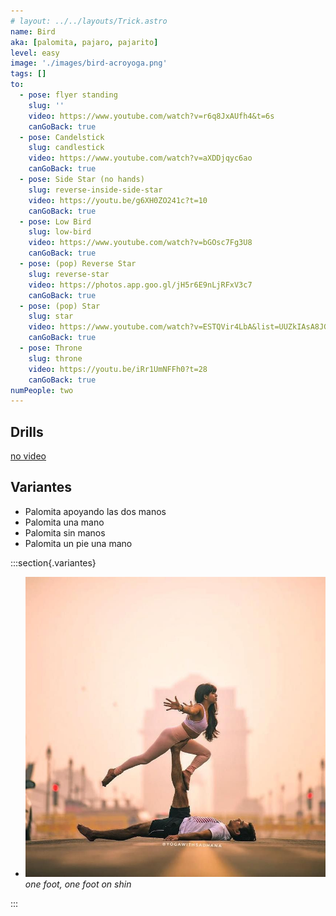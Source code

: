```yaml
---
# layout: ../../layouts/Trick.astro
name: Bird
aka: [palomita, pajaro, pajarito]
level: easy
image: './images/bird-acroyoga.png'
tags: []
to:
  - pose: flyer standing
    slug: ''
    video: https://www.youtube.com/watch?v=r6q8JxAUfh4&t=6s
    canGoBack: true
  - pose: Candelstick
    slug: candlestick
    video: https://www.youtube.com/watch?v=aXDDjqyc6ao
    canGoBack: true
  - pose: Side Star (no hands)
    slug: reverse-inside-side-star
    video: https://youtu.be/g6XH0ZO241c?t=10
    canGoBack: true
  - pose: Low Bird
    slug: low-bird
    video: https://www.youtube.com/watch?v=bGOsc7Fg3U8
    canGoBack: true
  - pose: (pop) Reverse Star
    slug: reverse-star
    video: https://photos.app.goo.gl/jH5r6E9nLjRFxV3c7
    canGoBack: true
  - pose: (pop) Star
    slug: star
    video: https://www.youtube.com/watch?v=ESTQVir4LbA&list=UUZkIAsA8JGmM4IiRSZm6kFw&index=112
    canGoBack: true
  - pose: Throne
    slug: throne
    video: https://youtu.be/iRr1UmNFFh0?t=28
    canGoBack: true
numPeople: two
---
```


## Drills

[no video](https://www.youtube.com/)

## Variantes

- Palomita apoyando las dos manos
- Palomita una mano
- Palomita sin manos
- Palomita un pie una mano
  </br>

:::section{.variantes}

- [![one foot](./images/bird-variation-one-foot-and-shin.jpg)](https://www.instagram.com/p/BunhHsqFBUI/?utm_source=ig_web_button_share_sheet)
  _one foot, one foot on shin_

:::

